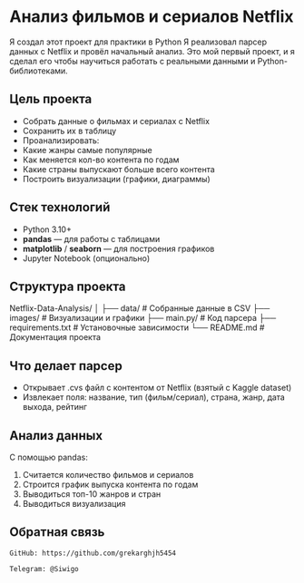 # Анализ фильмов и сериалов Netflix

Я создал этот проект для практики в Python 
Я реализовал парсер данных с Netflix и провёл начальный анализ. Это мой первый проект, и я сделал его чтобы научиться работать с реальными данными и Python-библиотеками.

## Цель проекта

- Собрать данные о фильмах и сериалах с Netflix
- Сохранить их в таблицу
- Проанализировать:
 - Какие жанры самые популярные
 - Как меняется кол-во контента по годам
 - Какие страны выпускают больше всего контента
- Построить визуализации (графики, диаграммы)

## Стек технологий

- Python 3.10+
- **pandas** — для работы с таблицами
- **matplotlib** / **seaborn** — для построения графиков
- Jupyter Notebook (опционально)

## Структура проекта

Netflix-Data-Analysis/
│
├── data/ # Собранные данные в CSV
├── images/ # Визуализации и графики
├── main.py/ # Код парсера
├── requirements.txt # Установочные зависимости
└── README.md # Документация проекта

## Что делает парсер

- Открывает .cvs файл с контентом от Netflix (взятый с Kaggle dataset)
- Извлекает поля: название, тип (фильм/сериал), страна, жанр, дата выхода, рейтинг

## Анализ данных

С помощью pandas:

1) Считается количество фильмов и сериалов
2) Строится график выпуска контента по годам
3) Выводиться топ-10 жанров и стран
4) Выводиться визуализация

## Обратная связь

    GitHub: https://github.com/grekarghjh5454

    Telegram: @Siwigo


